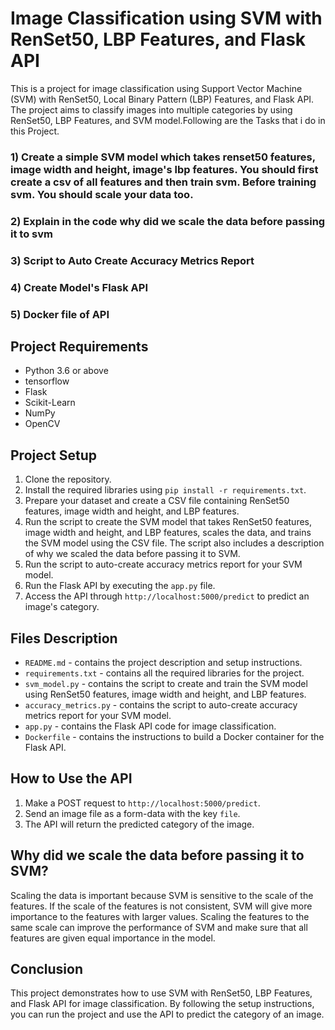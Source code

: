 # Image Classification using SVM with RenSet50, LBP Features, and Flask API

This is a project for image classification using Support Vector Machine (SVM) with RenSet50, Local Binary Pattern (LBP) Features, and Flask API. The project aims to classify images into multiple categories by using RenSet50, LBP Features, and SVM model.Following are the Tasks that i do in this Project.

### 1) Create a simple SVM model which takes renset50 features, image width and height, image's lbp features. You should first create a csv of all features and then train svm. Before training svm. You should scale your data too.

### 2) Explain in the code why did we scale the data before passing it to svm

### 3) Script to Auto Create Accuracy Metrics Report

### 4) Create Model's Flask API

### 5) Docker file of API


## Project Requirements

- Python 3.6 or above
- tensorflow
- Flask
- Scikit-Learn
- NumPy
- OpenCV

## Project Setup

1. Clone the repository.
2. Install the required libraries using `pip install -r requirements.txt`.
3. Prepare your dataset and create a CSV file containing RenSet50 features, image width and height, and LBP features.
4. Run the script to create the SVM model that takes RenSet50 features, image width and height, and LBP features, scales the data, and trains the SVM model using the CSV file. The script also includes a description of why we scaled the data before passing it to SVM.
5. Run the script to auto-create accuracy metrics report for your SVM model.
6. Run the Flask API by executing the `app.py` file.
7. Access the API through `http://localhost:5000/predict` to predict an image's category.

## Files Description

- `README.md` - contains the project description and setup instructions.
- `requirements.txt` - contains all the required libraries for the project.
- `svm_model.py` - contains the script to create and train the SVM model using RenSet50 features, image width and height, and LBP features.
- `accuracy_metrics.py` - contains the script to auto-create accuracy metrics report for your SVM model.
- `app.py` - contains the Flask API code for image classification.
- `Dockerfile` - contains the instructions to build a Docker container for the Flask API.

## How to Use the API

1. Make a POST request to `http://localhost:5000/predict`.
2. Send an image file as a form-data with the key `file`.
3. The API will return the predicted category of the image.

## Why did we scale the data before passing it to SVM?

Scaling the data is important because SVM is sensitive to the scale of the features. If the scale of the features is not consistent, SVM will give more importance to the features with larger values. Scaling the features to the same scale can improve the performance of SVM and make sure that all features are given equal importance in the model.

## Conclusion

This project demonstrates how to use SVM with RenSet50, LBP Features, and Flask API for image classification. By following the setup instructions, you can run the project and use the API to predict the category of an image.
